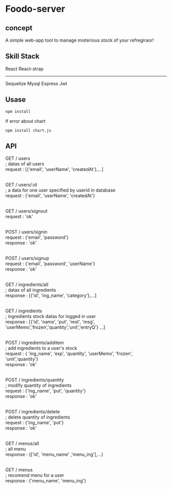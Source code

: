 # Foodo-server

## concept

A simple web-app tool to manage misterious stock of your refregiraor!

## Skill Stack

React
React-strap

***

Sequelize
Mysql
Express
Jwt

## Usase

```
npm install
```

If error about chart

```
npm install chart.js
```

## API
GET  / users </br>
; datas of all users </br>
request : [{'email', 'userName', 'createdAt'},...]</br></br>

GET  / users/:id</br>
; a data for one user specified by userid in database</br>
request : {'email', 'userName', 'createdAt'}</br></br>

GET  / users/signout</br>
request : 'ok'</br></br>

POST / users/signin</br>
request : {'email', 'password'}</br>
response : 'ok'</br></br>

POST / users/signup</br>
request : {'email', 'password', 'userName'}</br>
response : 'ok'</br></br>

GET  / ingredients/all</br>
; datas of all ingredients</br>
response : [{'id', 'ing_name', 'category'},...]</br></br>

GET  / ingredients  </br>
; ingredients stock datas for logged in user</br>
response : [{'id', 'name', 'put', 'rest', 'msg', 'userMemo','frozen','quantity','unit','entryQ'} ...]</br></br>

POST / ingredients/additem</br>
; add ingredients to a user's stock</br>
request : { 'ing_name', 'exp', 'quantity', 'userMemo', 'frozen', 'unit','quantity'}</br>
response : 'ok'</br></br>

POST / ingredients/quantity</br>
; modify quantity of ingredients</br>
request : {'ing_name', 'put', 'quantity'}</br>
response : 'ok'</br></br>

POST / ingredients/delete</br>
; delete quantity of ingredients</br>
request : {'ing_name', 'put'}</br>
response : 'ok'</br></br>

GET  / menus/all</br>
; all menu</br>
response : {['id', 'menu_name' ,'menu_ing'],...}</br></br>

GET  / menus</br>
; recomend menu for a user</br>
response : {'menu_name', 'menu_ing'}</br></br>





